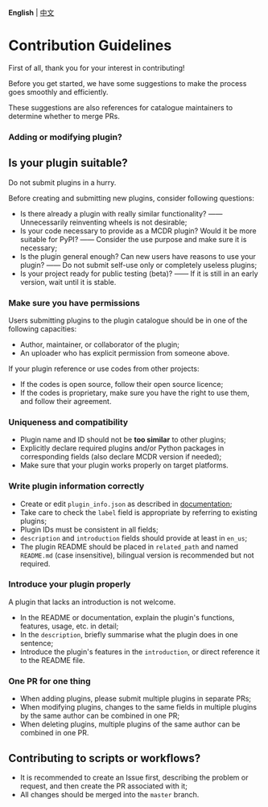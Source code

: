 **English** | [中文](CONTRIBUTING_CN.md)

# Contribution Guidelines

First of all, thank you for your interest in contributing!

Before you get started, we have some suggestions to make the process goes smoothly and efficiently.

These suggestions are also references for catalogue maintainers to determine whether to merge PRs.

### Adding or modifying plugin?

## Is your plugin suitable?

Do not submit plugins in a hurry.

Before creating and submitting new plugins, consider following questions:

- Is there already a plugin with really similar functionality? —— Unnecessarily reinventing wheels is not desirable;
- Is your code necessary to provide as a MCDR plugin? Would it be more suitable for PyPI? —— Consider the use purpose and make sure it is necessary;
- Is the plugin general enough? Can new users have reasons to use your plugin? —— Do not submit self-use only or completely useless plugins;
- Is your project ready for public testing (beta)? —— If it is still in an early version, wait until it is stable.

### Make sure you have permissions

Users submitting plugins to the plugin catalogue should be in one of the following capacities:

- Author, maintainer, or collaborator of the plugin;
- An uploader who has explicit permission from someone above.

If your plugin reference or use codes from other projects:
- If the codes is open source, follow their open source licence;
- If the codes is proprietary, make sure you have the right to use them, and follow their agreement.

### Uniqueness and compatibility

- Plugin name and ID should not be **too similar** to other plugins;
- Explicitly declare required plugins and/or Python packages in corresponding fields (also declare MCDR version if needed);
- Make sure that your plugin works properly on target platforms.

### Write plugin information correctly

- Create or edit `plugin_info.json` as described in [documentation](https://mcdreforged.readthedocs.io/en/latest/plugin_dev/plugin_catalogue.html);
- Take care to check the `label` field is appropriate by referring to existing plugins;
- Plugin IDs must be consistent in all fields;
- `description` and `introduction` fields should provide at least in `en_us`;
- The plugin README should be placed in `related_path` and named `README.md` (case insensitive), bilingual version is recommended but not required.

### Introduce your plugin properly

A plugin that lacks an introduction is not welcome.

- In the README or documentation, explain the plugin's functions, features, usage, etc. in detail;
- In the `description`, briefly summarise what the plugin does in one sentence;
- Introduce the plugin's features in the `introduction`, or direct reference it to the README file.


### One PR for one thing

- When adding plugins, please submit multiple plugins in separate PRs;
- When modifying plugins, changes to the same fields in multiple plugins by the same author can be combined in one PR;
- When deleting plugins, multiple plugins of the same author can be combined in one PR.

## Contributing to scripts or workflows?

- It is recommended to create an Issue first, describing the problem or request, and then create the PR associated with it;
- All changes should be merged into the `master` branch.
